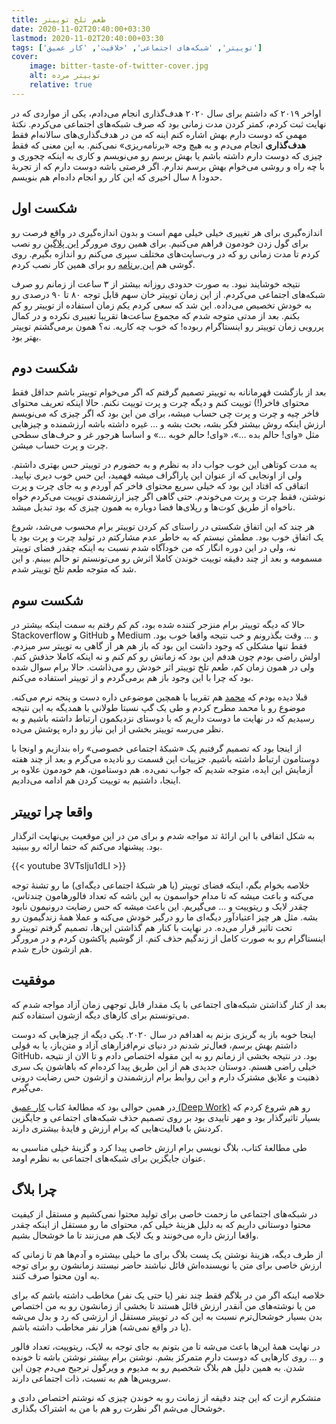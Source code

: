 ```yaml
---
title: طعم تلخ توییتر
date: 2020-11-02T20:40:00+03:30
lastmod: 2020-11-02T20:40:00+03:30
tags: ['توییتر', 'شبکه‌های اجتماعی', 'خلاقیت', 'کار عمیق']
cover:
    image: bitter-taste-of-twitter-cover.jpg
    alt: توییتر مرده
    relative: true
---
```


اواخر ۲۰۱۹ که داشتم برای سال ۲۰۲۰  هدف‌گذاری انجام می‌دادم، یکی از مواردی که در نهایت ثبت کردم، کمتر کردن مدت زمانی بود که صرف شبکه‌های اجتماعی می‌کردم.
نکتهٔ مهمی که دوست دارم بهش اشاره کنم اینه که من در هدف‌گذاری‌های سالانه‌ام فقط **هدف‌گذاری** انجام می‌دم و به هیچ وجه «برنامه‌ریزی» نمی‌کنم. به این معنی که فقط چیزی که دوست دارم داشته باشم یا بهش برسم رو می‌نویسم و کاری به اینکه چجوری و با چه راه و روشی می‌خوام بهش برسم ندارم. اگر فرصتی باشه دوست دارم که از تجربهٔ حدودا ۸ سال اخیری که این کار رو انجام داده‌ام هم بنویسم.

## شکست اول

اندازه‌گیری برای هر تغییری  خیلی خیلی مهم است و بدون اندازه‌گیری در واقع فرصت رو برای گول زدن خودمون فراهم می‌کنیم. برای همین روی مرورگر [این پلاگین](https://chrome.google.com/webstore/detail/webtime-tracker/ppaojnbmmaigjmlpjaldnkgnklhicppk) رو نصب کردم تا مدت زمانی رو که در وب‌سایت‌های مختلف سپری می‌کنم رو اندازه بگیرم. روی گوشی هم [این برنامه](https://play.google.com/store/apps/details?id=com.burockgames.timeclocker&hl=en&gl=US) رو برای همین کار نصب کردم.

نتیجه خوشایند نبود. به صورت حدودی روزانه بیشتر از ۳ ساعت از زمانم رو صرف شبکه‌های اجتماعی می‌کردم. از این زمان توییتر خان سهم قابل توجه ۸۰ تا ۹۰ درصدی رو به خودش تخصیص می‌داده. این شد که سعی کردم یکم زمان استفاده از توییتر رو کم بکنم. بعد از مدتی متوجه شدم که مجموع ساعت‌ها تقریبا تغییری نکرده و در کمال پررویی زمان توییتر رو اینستاگرام ربوده! که خوب چه کاریه. نه؟ همون برمی‌گشتم توییتر بهتر بود.

## شکست دوم

بعد از بازگشت قهرمانانه به توییتر تصمیم گرفتم که اگر می‌خوام توییتر باشم حداقل فقط محتوای فاخر(!) توییت کنم و دیگه چرت و پرت توییت نکنم.
حالا اینکه تعریف محتوای فاخر چیه و چرت و پرت چی حساب میشه، برای من این بود که اگر چیزی که می‌نویسم ارزش اینکه روش بیشتر فکر بشه، بحث بشه و … غیره داشته باشه ارزشمنده و چیزهایی مثل «وای! حالم بده …»، «وای! حالم خوبه …» و اساسا هرجور غر و حرف‌های سطحی چرت و پرت حساب میشن.

یه مدت کوتاهی این خوب جواب داد به نظرم و به حضورم در توییتر حس بهتری داشتم. ولی از اونجایی که از عنوان این پاراگراف میشه فهمید، این حس خوب دیری نپایید. اتفاقی که افتاد این بود که خیلی سریع محتوای فاخر کم آوردم و به جای چرت و پرت نوشتن، فقط چرت و پرت می‌خوندم. حتی گاهی اگر چیز ارزشمندی توییت می‌کردم خواه ناخواه از طریق کوت‌ها و رپلای‌ها فضا دوباره به همون چیزی که بود تبدیل میشد.

هر چند که این اتفاق شکستی در راستای کم کردن توییتر برام محسوب می‌شد، شروع یک اتفاق خوب بود. مطمئن نیستم که به خاطر عدم مشارکتم در تولید چرت و پرت بود یا نه، ولی در این دوره انگار که من خودآگاه شدم نسبت به اینکه چقدر فضای توییتر مسمومه و بعد از چند دقیقه توییت خوندن کاملا اثرش رو می‌تونستم تو حالم ببینم. و این شد که متوجه طعم تلخ توییتر شدم.

## شکست سوم

حالا که دیگه توییتر برام منزجر کننده شده بود، کم کم رفتم به سمت اینکه بیشتر در Stackoverflow و GitHub و Medium و … وقت بگذرونم و خب نتیجه واقعا خوب بود. فقط تنها مشکلی که وجود داشت این بود که باز هم هر از گاهی به توییتر سر میزدم.
اولش راضی بودم چون هدفم این بود که زمانش رو کم کنم و نه اینکه کاملا حذفش کنم. ولی در همون زمان کم، طعم تلخ توییتر اثر خودش رو می‌ذاشت. حالا برام سوال شده بود که چرا با این وجود باز هم برمی‌گردم و از توییتر استفاده می‌کنم.

قبلا دیده بودم که [محمد](https://twitter.com/meloie_e/status/1296704453521870848) هم تقریبا با همچین موضوعی داره دست و پنجه نرم می‌کنه. موضوع رو با محمد مطرح کردم و طی یک گپ نسبتا طولانی با همدیگه به این نتیجه رسیدیم که در نهایت ما دوست داریم که با دوستای نزدیکمون ارتباط داشته باشیم و به نظر می‌رسه توییتر بخشی از این نیاز رو داره پوشش می‌ده.

از اینجا بود که تصمیم گرفتیم یک «شبکهٔ اجتماعی خصوصی» راه بندازیم و اونجا با دوستامون ارتباط داشته باشیم. جزییات این قسمت رو نادیده می‌گرم و بعد از چند هفته آزمایش این ایده، متوجه شدیم که جواب نمی‌ده. هم دوستامون، هم خودمون علاوه بر اینجا، داشتیم به توییت کردن هم ادامه می‌دادیم.

## واقعا چرا توییتر

به شکل اتفاقی با این ارائهٔ تد مواجه شدم و برای من در این موقعیت بی‌نهایت اثرگذار بود. پیشنهاد می‌کنم که حتما ارائه رو ببینید.

{{< youtube 3VTsIju1dLI >}}

خلاصه بخوام بگم، اینکه فضای توییتر (یا هر شبکهٔ اجتماعی دیگه‌ای) ما رو تشنهٔ توجه می‌کنه و باعث میشه که تا مدام حواسمون به این باشه که تعداد فالورهامون چندتاس، چقدر لایک و ریتوییت و … می‌گیریم. این باعث میشه که حس رضایت درونیمون نابود بشه. مثل هر چیز اعتیادآور دیگه‌ای ما رو درگیر خودش می‌کنه و عملا همهٔ زندگیمون رو تحت تاثیر قرار می‌ده.
در نهایت با کنار هم گذاشتن این‌ها، تصمیم گرفتم توییتر و اینستاگرام رو به صورت کامل از زندگیم حذف کنم. از گوشیم پاکشون کردم و در مرورگر هم ازشون خارج شدم.

## موفقیت

بعد از کنار گذاشتن شبکه‌های اجتماعی با یک مقدار قابل توجهی زمان آزاد مواجه شدم که می‌تونستم برای کارهای دیگه ازشون استفاده کنم.

اینجا خوبه باز یه گریزی بزنم به اهدافم در سال ۲۰۲۰. یکی دیگه از چیزهایی که دوست داشتم بهش برسم، فعال‌تر شدنم در دنیای نرم‌افزارهای آزاد و متن‌باز، یا به قولی GitHub، بود. در نتیجه بخشی از زمانم رو به این مقوله اختصاص دادم و تا الان از نتیجه خیلی راضی‌ هستم. دوستان جدیدی هم از این طریق پیدا کرده‌ام که باهاشون یک سری ذهنیت و علایق مشترک دارم و این روابط برام ارزشمندن و ازشون حس رضایت درونی می‌گیرم.

در همین حوالی بود که مطالعهٔ کتاب [کار عمیق (Deep Work)](https://www.goodreads.com/book/show/25744928-deep-work) رو هم شروع کردم که بسیار تاثیرگذار بود و مهر تاییدی بود بر روی تصمیم حذف شبکه‌های اجتماعی و جایگزین کردنش با فعالیت‌هایی که برام ارزش و فایدهٔ بیشتری دارند.

طی مطالعهٔ کتاب، بلاگ نویسی برام ارزش خاصی پیدا کرد و گزینهٔ خیلی مناسبی به عنوان جایگزین برای شبکه‌های اجتماعی به نظرم اومد.

## چرا بلاگ

در شبکه‌های اجتماعی ما زحمت خاصی برای تولید محتوا نمی‌کشیم و مستقل از کیفیت محتوا دوستانی داریم که به دلیل هزینهٔ خیلی کم، محتوای ما رو مستقل از اینکه چقدر واقعا ارزش داره می‌خونند و یک لایک هم می‌زنند تا ما خوشحال بشیم.

از طرف دیگه، هزینهٔ نوشتن یک پست بلاگ برای ما خیلی بیشتره و آدم‌ها هم تا زمانی که ارزش خاصی برای متن یا نویسنده‌اش قائل نباشند حاضر نیستند زمانشون رو برای توجه به اون محتوا صرف کنند.

خلاصه اینکه اگر من در بلاگم فقط چند نفر (یا حتی یک نفر) مخاطب داشته باشم که برای من یا نوشته‌های من آنقدر ارزش قائل هستند تا بخشی از زمانشون رو به من اختصاص بدن بسیار خوشحال‌ترم نسبت به این که در توییتر مستقل از ارزشی که رد و بدل می‌شه (یا در واقع نمی‌شه) هزار نفر مخاطب داشته باشم.

در نهایت همهٔ این‌ها باعث می‌شه تا من بتونم به جای توجه به لایک، ریتوییت، تعداد فالور و … روی کارهایی که دوست دارم متمرکز بشم. نوشتن برام بیشتر نوشتن باشه تا خونده شدن. به همین دلیل هم بلاگ شخصیم رو به مدیوم و ویرگول ترجیح می‌دم چون این سرویس‌ها هم به نسبت، ذات اجتماعی دارند.

متشکرم ازت که این چند دقیقه از زمانت رو به خوندن چیزی که نوشتم اختصاص دادی و خوشحال می‌شم اگر نظرت رو هم با من به اشتراک بگذاری.
